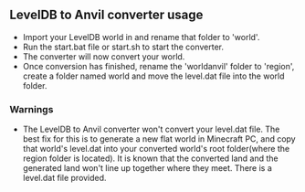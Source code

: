 ## LevelDB to Anvil converter usage
- Import your LevelDB world in and rename that folder to 'world'. 
- Run the start.bat file or start.sh to start the converter.
- The converter will now convert your world.
- Once conversion has finished, rename the 'worldanvil' folder to 'region', create a folder named world and move the level.dat file into the world folder.

### Warnings
- The LevelDB to Anvil converter won't convert your level.dat file. The best fix for this is to generate a new flat world in Minecraft PC, and copy that world's level.dat into your converted world's root folder(where the region folder is located). It is known that the converted land and the generated land won't line up together where they meet. There is a level.dat file provided.
